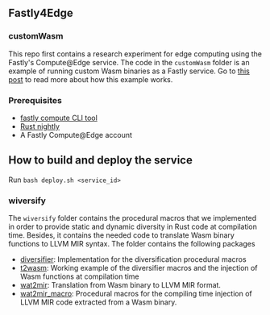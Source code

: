 ## Fastly4Edge

### customWasm

This repo first contains a research experiment for edge computing using the Fastly's Compute@Edge service. The code in the `customWasm` folder is an example of running custom Wasm binaries as a Fastly service. Go to [this post](https://www.jacarte.net/blog/2021/HandMadeWasmDeploInFastly/) to read more about how this example works.

### Prerequisites

- [fastly compute CLI tool](https://developer.fastly.com/learning/compute/)
- [Rust nightly](https://www.oreilly.com/library/view/rust-programming-by/9781788390637/e07dc768-de29-482e-804b-0274b4bef418.xhtml)
- A Fastly Compute@Edge account

## How to build and deploy the service 

Run `bash deploy.sh <service_id>`

### wiversify

The `wiversify` folder contains the procedural macros that we implemented in order to provide static and dynamic diversity in Rust code at compilation time. Besides, it contains the needed code to translate Wasm binary functions to LLVM MIR syntax. The folder contains the following packages

- [diversifier](/diversifier): Implementation for the diversification procedural macros
- [t2wasm](/t2wasm): Working example of the diversifier macros and the injection of Wasm functions at compilation time
- [wat2mir](/wat2mir): Translation from Wasm binary to LLVM MIR format.
- [wat2mir_macro](/wat2mir_macro): Procedural macros for the compiling time injection of LLVM MIR code extracted from a Wasm binary.